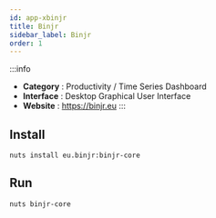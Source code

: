 ```yaml
---
id: app-xbinjr
title: Binjr
sidebar_label: Binjr
order: 1
---
```


:::info

- **Category**  : Productivity / Time Series Dashboard
- **Interface**  : Desktop Graphical User Interface
- **Website**  : https://binjr.eu
:::


## Install

```
nuts install eu.binjr:binjr-core
```

## Run

```
nuts binjr-core
```
